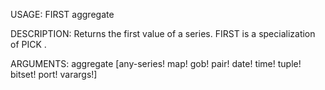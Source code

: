 USAGE:
     FIRST aggregate 

DESCRIPTION:
     Returns the first value of a series.
     FIRST is a specialization of PICK .

ARGUMENTS:
    aggregate [any-series! map! gob! pair! date! time! tuple! bitset! port! varargs!]
